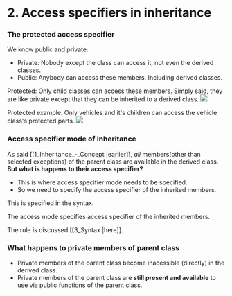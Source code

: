 # 2. Access specifiers in inheritance

### The protected access specifier
We know public and private:
- Private: Nobody except the class can access it, not even the derived classes. 
- Public: Anybody can access these members. Including derived classes.

Protected: Only child classes can access these members. Simply said, they are like private except that they can be inherited to a derived class.
![](Selection_105.png)

Protected example: Only vehicles and it's children can access the vehicle class's protected parts.
![](Selection_106.png)


### Access specifier mode of inheritance
As said [[1_Inheritance_-_Concept |earlier]], *all* members(other than selected exceptions) of the parent class are available in the derived class. **But what is happens to their access specifier?**
- This is where access specifier mode needs to be specified.
- So we need to specify the access specifier of the inherited members.

This is specified in the syntax.

The access mode specifies access specifier of the inherited members.

The rule is discussed [[3_Syntax |here]].


### What happens to private members of parent class
- Private members of the parent class become inacessible (directly) in the derived class.
- Private members of the parent class are **still present and available** to use via public functions of the parent class.